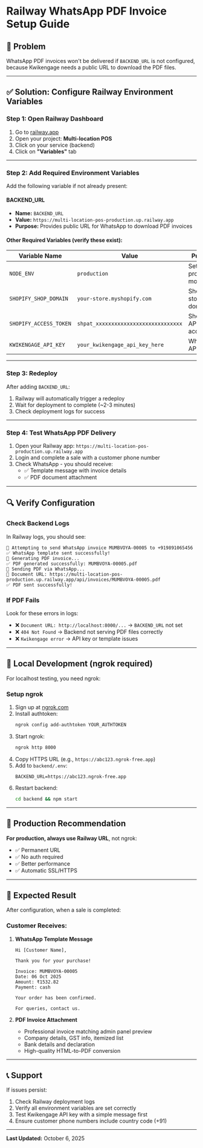 # Railway WhatsApp PDF Invoice Setup Guide

## 🎯 **Problem**
WhatsApp PDF invoices won't be delivered if `BACKEND_URL` is not configured, because Kwikengage needs a public URL to download the PDF files.

---

## ✅ **Solution: Configure Railway Environment Variables**

### **Step 1: Open Railway Dashboard**
1. Go to [railway.app](https://railway.app)
2. Open your project: **Multi-location POS**
3. Click on your service (backend)
4. Click on **"Variables"** tab

---

### **Step 2: Add Required Environment Variables**

Add the following variable if not already present:

#### **BACKEND_URL**
- **Name:** `BACKEND_URL`
- **Value:** `https://multi-location-pos-production.up.railway.app`
- **Purpose:** Provides public URL for WhatsApp to download PDF invoices

#### **Other Required Variables** (verify these exist):

| Variable Name | Value | Purpose |
|--------------|-------|---------|
| `NODE_ENV` | `production` | Sets production mode |
| `SHOPIFY_SHOP_DOMAIN` | `your-store.myshopify.com` | Shopify store domain |
| `SHOPIFY_ACCESS_TOKEN` | `shpat_xxxxxxxxxxxxxxxxxxxxxxxxxxxx` | Shopify API access |
| `KWIKENGAGE_API_KEY` | `your_kwikengage_api_key_here` | WhatsApp API key |

---

### **Step 3: Redeploy**

After adding `BACKEND_URL`:
1. Railway will automatically trigger a redeploy
2. Wait for deployment to complete (~2-3 minutes)
3. Check deployment logs for success

---

### **Step 4: Test WhatsApp PDF Delivery**

1. Open your Railway app: `https://multi-location-pos-production.up.railway.app`
2. Login and complete a sale with a customer phone number
3. Check WhatsApp - you should receive:
   - ✅ Template message with invoice details
   - ✅ PDF document attachment

---

## 🔍 **Verify Configuration**

### **Check Backend Logs**

In Railway logs, you should see:
```
📱 Attempting to send WhatsApp invoice MUMBVOYA-00005 to +919891065456
✅ WhatsApp template sent successfully!
📄 Generating PDF invoice...
✅ PDF generated successfully: MUMBVOYA-00005.pdf
📎 Sending PDF via WhatsApp...
📄 Document URL: https://multi-location-pos-production.up.railway.app/api/invoices/MUMBVOYA-00005.pdf
✅ PDF sent successfully!
```

### **If PDF Fails**

Look for these errors in logs:
- ❌ `Document URL: http://localhost:8000/...` → `BACKEND_URL` not set
- ❌ `404 Not Found` → Backend not serving PDF files correctly
- ❌ `Kwikengage error` → API key or template issues

---

## 📱 **Local Development (ngrok required)**

For localhost testing, you need ngrok:

### **Setup ngrok**
1. Sign up at [ngrok.com](https://ngrok.com)
2. Install authtoken:
   ```bash
   ngrok config add-authtoken YOUR_AUTHTOKEN
   ```
3. Start ngrok:
   ```bash
   ngrok http 8000
   ```
4. Copy HTTPS URL (e.g., `https://abc123.ngrok-free.app`)
5. Add to `backend/.env`:
   ```env
   BACKEND_URL=https://abc123.ngrok-free.app
   ```
6. Restart backend:
   ```bash
   cd backend && npm start
   ```

---

## 🚀 **Production Recommendation**

**For production, always use Railway URL**, not ngrok:
- ✅ Permanent URL
- ✅ No auth required
- ✅ Better performance
- ✅ Automatic SSL/HTTPS

---

## 🎉 **Expected Result**

After configuration, when a sale is completed:

### **Customer Receives:**
1. **WhatsApp Template Message**
   ```
   Hi [Customer Name],
   
   Thank you for your purchase!
   
   Invoice: MUMBVOYA-00005
   Date: 06 Oct 2025
   Amount: ₹1532.82
   Payment: cash
   
   Your order has been confirmed.
   
   For queries, contact us.
   ```

2. **PDF Invoice Attachment**
   - Professional invoice matching admin panel preview
   - Company details, GST info, itemized list
   - Bank details and declaration
   - High-quality HTML-to-PDF conversion

---

## 📞 **Support**

If issues persist:
1. Check Railway deployment logs
2. Verify all environment variables are set correctly
3. Test Kwikengage API key with a simple message first
4. Ensure customer phone numbers include country code (+91)

---

**Last Updated:** October 6, 2025
